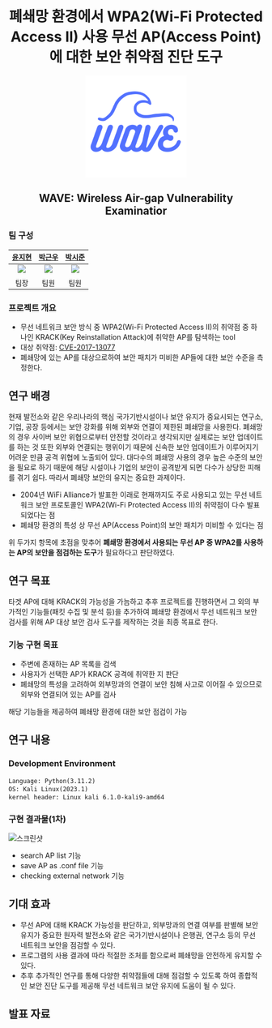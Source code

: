 <h1 align="center">폐쇄망 환경에서 WPA2(Wi-Fi Protected Access II) 사용 무선 AP(Access Point)에 대한 보안 취약점 진단 도구</h1>

<div align="center">

  <img src="https://github.com/CNU-WAVE/.github/blob/main/profile/image/WAVE(NoBackground).png?raw=true" width="200" align="center"> 
  <h2>WAVE: Wireless Air-gap Vulnerability Examinatior</h2>
 
</div>
 
### 팀 구성
<div align="center">
  
|[윤지현](https://github.com/jhYun505)|[박근우](https://github.com/emptiness123)|[박시준](https://github.com/CanSJun)
|:---:|:---:|:---:|
|<img src="https://avatars.githubusercontent.com/u/81208791?v=4" width="120">|<img src="https://avatars.githubusercontent.com/u/37283262?v=4" width="120">|<img src="https://avatars.githubusercontent.com/u/98388286?v=4" width="120">|
|팀장|팀원|팀원|
  
</div>

### 프로젝트 개요
- 무선 네트워크 보안 방식 중 WPA2(Wi-Fi Protected Access II)의 취약점 중 하나인 KRACK(Key Reinstallation Attack)에 취약한 AP를 탐색하는 tool
- 대상 취약점: [CVE-2017-13077](https://nvd.nist.gov/vuln/detail/CVE-2017-13077)
- 폐쇄망에 있는 AP를 대상으로하여 보안 패치가 미비한 AP들에 대한 보안 수준을 측정한다.

## 연구 배경
현재 발전소와 같은 우리나라의 핵심 국가기반시설이나 보안 유지가 중요시되는 연구소, 기업, 공장 등에서는 보안 강화를 위해 외부와 연결이 제한된 폐쇄망을 사용한다. 폐쇄망의 경우 사이버 보안 위협으로부터 안전할 것이라고 생각되지만 실제로는 보안 업데이트를 하는 것 또한 외부와 연결되는 행위이기 때문에 신속한 보안 업데이트가 이루어지기 어려운 만큼 공격 위협에 노출되어 있다. 대다수의 폐쇄망 사용의 경우 높은 수준의 보안을 필요로 하기 때문에 해당 시설이나 기업의 보안이 공격받게 되면 다수가 상당한 피해를 겪기 쉽다. 따라서 폐쇄망 보안의 유지는 중요한 과제이다.
- 2004년 WiFi Alliance가 발표한 이래로 현재까지도 주로 사용되고 있는 무선 네트워크 보안 프로토콜인 WPA2(Wi-Fi Protected Access II)의 취약점이 다수 발표되었다는 점
- 폐쇄망 환경의 특성 상 무선 AP(Access Point)의 보안 패치가 미비할 수 있다는 점

위 두가지 항목에 초점을 맞추어 **폐쇄망 환경에서 사용되는 무선 AP 중 WPA2를 사용하는 AP의 보안을 점검하는 도구**가 필요하다고 판단하였다.

## 연구 목표
타겟 AP에 대해 KRACK의 가능성을 가늠하고 추후 프로젝트를 진행하면서 그 외의 부가적인 기능들(패킷 수집 및 분석 등)을 추가하여 폐쇄망 환경에서 무선 네트워크 보안 검사를 위해 AP 대상 보안 검사 도구를 제작하는 것을 최종 목표로 한다. 

### 기능 구현 목표
- 주변에 존재하는 AP 목록을 검색
- 사용자가 선택한 AP가 KRACK 공격에 취약한 지 판단
- 폐쇄망의 특성을 고려하여 외부망과의 연결이 보안 침해 사고로 이어질 수 있으므로 외부와 연결되어 있는 AP를 검사


해당 기능들을 제공하여 폐쇄망 환경에 대한 보안 점검이 가능



## 연구 내용
### Development Environment
```
Language: Python(3.11.2)
OS: Kali Linux(2023.1)
kernel header: Linux kali 6.1.0-kali9-amd64
```

### 구현 결과물(1차)
![스크린샷](https://github.com/CNU-WAVE/2023-Project-Fair/assets/81208791/ccb8c602-1d88-488d-83f3-c0efd22864c4)
- search AP list 기능
- save AP as .conf file 기능
- checking external network 기능

## 기대 효과
- 무선 AP에 대해 KRACK 가능성을 판단하고, 외부망과의 연결 여부를 판별해 보안 유지가 중요한 원자력 발전소와 같은 국가기반시설이나 은행권, 연구소 등의 무선 네트워크 보안을 점검할 수 있다.
- 프로그램의 사용 결과에 따라 적절한 조처를 함으로써 폐쇄망을 안전하게 유지할 수 있다. 
- 추후 추가적인 연구를 통해 다양한 취약점들에 대해 점검할 수 있도록 하여 종합적인 보안 진단 도구를 제공해 무선 네트워크 보안 유지에 도움이 될 수 있다.

## 발표 자료


